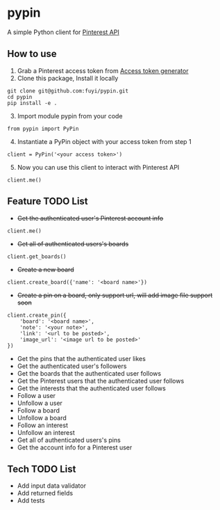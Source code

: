 # pypin
A simple Python client for [Pinterest API](https://developers.pinterest.com/docs/api/overview/)

## How to use

1. Grab a Pinterest access token from [Access token generator](https://developers.pinterest.com/tools/access_token/)
2. Clone this package, Install it locally
```
git clone git@github.com:fuyi/pypin.git
cd pypin
pip install -e .
```
3. Import module pypin from your code
```
from pypin import PyPin
```

4. Instantiate a PyPin object with your access token from step 1
```
client = PyPin('<your access token>')
```

5. Now you can use this client to interact with Pinterest API
```
client.me()
```

## Feature TODO List

* ~~Get the authenticated user's Pinterest account info~~

```
client.me()
```

* ~~Get all of authenticated users's boards~~

```
client.get_boards()
```

* ~~Create a new board~~

```
client.create_board({'name': '<board name>'})
```

* ~~Create a pin on a board, only support url, will add image file support soon~~

```
client.create_pin({
    'board': '<board name>',
    'note': '<your note>',
    'link': '<url to be posted>',
    'image_url': '<image url to be posted>'
})
```

* Get the pins that the authenticated user likes
* Get the authenticated user's followers
* Get the boards that the authenticated user follows
* Get the Pinterest users that the authenticated user follows
* Get the interests that the authenticated user follows
* Follow a user
* Unfollow a user
* Follow a board
* Unfollow a board
* Follow an interest
* Unfollow an interest
* Get all of authenticated users's pins
* Get the account info for a Pinterest user


## Tech TODO List

* Add input data validator
* Add returned fields
* Add tests
